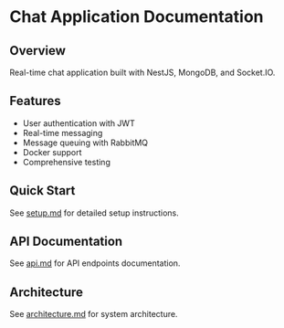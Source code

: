 # Chat Application Documentation

## Overview

Real-time chat application built with NestJS, MongoDB, and Socket.IO.

## Features

- User authentication with JWT
- Real-time messaging
- Message queuing with RabbitMQ
- Docker support
- Comprehensive testing

## Quick Start

See [setup.md](./setup.md) for detailed setup instructions.

## API Documentation

See [api.md](./api.md) for API endpoints documentation.

## Architecture

See [architecture.md](./architecture.md) for system architecture.
